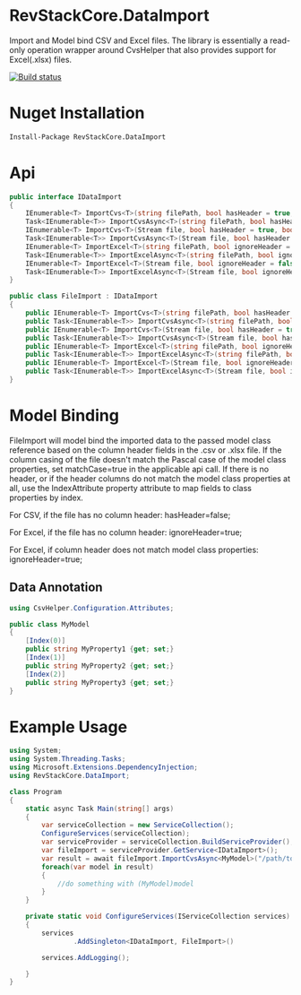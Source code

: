 # RevStackCore.DataImport

Import and Model bind CSV and Excel files. The library is essentially a read-only operation wrapper around CvsHelper that also provides support for Excel(.xlsx) files.

[![Build status](https://ci.appveyor.com/api/projects/status/pejda29yjhfwhwq6?svg=true)](https://ci.appveyor.com/project/tachyon1337/dataimport)

# Nuget Installation

``` bash
Install-Package RevStackCore.DataImport

```

# Api

```cs
public interface IDataImport
{
    IEnumerable<T> ImportCvs<T>(string filePath, bool hasHeader = true, bool matchCase = false) where T : class;
    Task<IEnumerable<T>> ImportCvsAsync<T>(string filePath, bool hasHeader = true, bool matchCase = false) where T : class;
    IEnumerable<T> ImportCvs<T>(Stream file, bool hasHeader = true, bool matchCase = false) where T : class;
    Task<IEnumerable<T>> ImportCvsAsync<T>(Stream file, bool hasHeader = true, bool matchCase = false) where T : class;
    IEnumerable<T> ImportExcel<T>(string filePath, bool ignoreHeader = false, bool matchCase=false) where T : class;
    Task<IEnumerable<T>> ImportExcelAsync<T>(string filePath, bool ignoreHeader = false, bool matchCase = false) where T : class;
    IEnumerable<T> ImportExcel<T>(Stream file, bool ignoreHeader = false, bool matchCase = false) where T : class;
    Task<IEnumerable<T>> ImportExcelAsync<T>(Stream file, bool ignoreHeader = false, bool matchCase = false) where T : class;
}

public class FileImport : IDataImport
{
    public IEnumerable<T> ImportCvs<T>(string filePath, bool hasHeader = true, bool matchCase = false) where T : class
    public Task<IEnumerable<T>> ImportCvsAsync<T>(string filePath, bool hasHeader = true, bool matchCase = false) where T : class
    public IEnumerable<T> ImportCvs<T>(Stream file, bool hasHeader = true, bool matchCase = false) where T : class
    public Task<IEnumerable<T>> ImportCvsAsync<T>(Stream file, bool hasHeader = true, bool matchCase = false) where T : class
    public IEnumerable<T> ImportExcel<T>(string filePath, bool ignoreHeader=false, bool matchCase=false) where T : class
    public Task<IEnumerable<T>> ImportExcelAsync<T>(string filePath, bool ignoreHeader = false, bool matchCase=false) where T : class
    public IEnumerable<T> ImportExcel<T>(Stream file, bool ignoreHeader = false, bool matchCase=false) where T : class
    public Task<IEnumerable<T>> ImportExcelAsync<T>(Stream file, bool ignoreHeader = false, bool matchCase=false) where T : class
}
```

# Model Binding

FileImport will model bind the imported data to the passed model class reference based on the column header fields in the .csv or .xlsx file. If the column casing of the file doesn't match the Pascal case of the model class properties, set matchCase=true in the applicable api call. If there is no header, or if the header columns do not match the model class properties at all, use the IndexAttribute property attribute to map fields to class properties by index.

For CSV, if the file has no column header:
hasHeader=false;

For Excel, if the file has no column header:
ignoreHeader=true;

For Excel, if column header does not match model class properties:
ignoreHeader=true;

## Data Annotation
```cs
using CsvHelper.Configuration.Attributes;

public class MyModel
{
    [Index(0)]
    public string MyProperty1 {get; set;}
    [Index(1)]
    public string MyProperty2 {get; set;}
    [Index(2)]
    public string MyProperty3 {get; set;}
}
```


# Example Usage
```cs
using System;
using System.Threading.Tasks;
using Microsoft.Extensions.DependencyInjection;
using RevStackCore.DataImport;

class Program
{
    static async Task Main(string[] args)
    {
        var serviceCollection = new ServiceCollection();
        ConfigureServices(serviceCollection);
        var serviceProvider = serviceCollection.BuildServiceProvider();
        var fileImport = serviceProvider.GetService<IDataImport>();
        var result = await fileImport.ImportCvsAsync<MyModel>("/path/to/file.csv");
        foreach(var model in result)
        {
            //do something with (MyModel)model
        }
    }

    private static void ConfigureServices(IServiceCollection services)
    {
        services
                .AddSingleton<IDataImport, FileImport>()

        services.AddLogging();

    }
}

```




